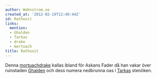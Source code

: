 ```yaml
---
author: Wahnstrom.se
created_at: '2012-02-19T12:40:44Z'
id: Rathoxit
links:
  mention:
  - Ghalden
  - Tarkas
  - drake
  - mortuach
title: Rathoxit
---
```


Denna [mortuach][][drake] kallas ibland för Askans Fader då han vakar över ruinstaden [Ghalden] och
dess numera nedbrunna oas i [Tarkas] stenöken.

  [mortuach]: mortuach
  [drake]: drake
  [Ghalden]: Ghalden
  [Tarkas]: Tarkas